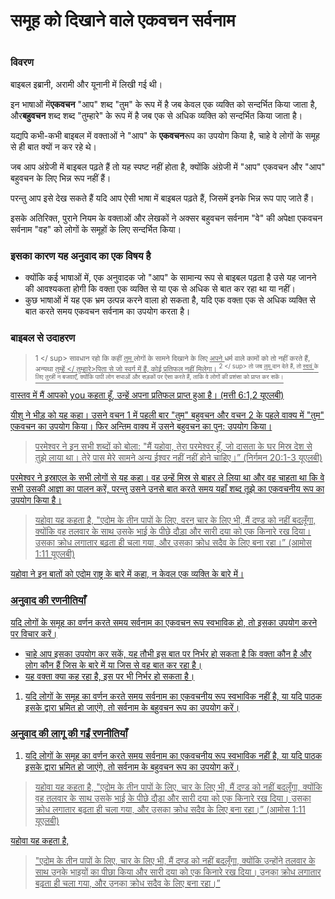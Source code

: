 # समूह को दिखाने वाले एकवचन सर्वनाम

 #

### विवरण

बाइबल इब्रानी, अरामी और यूनानी में लिखी गई थी।

इन भाषाओं में**एकवचन** "आप" शब्द "तुम" के रूप में है जब केवल एक व्यक्ति को सन्दर्भित किया जाता है, और**बहुवचन** शब्द  शब्द "तुम्हारे" के रूप में है जब एक से अधिक व्यक्ति को सन्दर्भित किया जाता है।

यद्यपि कभी-कभी बाइबल में वक्ताओं ने "आप" के **एकवचन**रूप का उपयोग किया है, चाहे वे लोगों के समूह से ही बात क्यों न कर रहे थे।

जब आप अंग्रेजी में बाइबल पढ़ते हैं तो यह स्पष्ट नहीं होता है, क्योंकि अंग्रेजी में "आप" एकवचन और "आप" बहुवचन के लिए भिन्न रूप नहीं हैं।

परन्तु आप इसे देख सकते हैं यदि आप ऐसी भाषा में बाइबल पढ़ते हैं, जिसमें इनके भिन्न रूप पाए जाते हैं।

इसके अतिरिक्त, पुराने नियम के वक्ताओं और लेखकों ने अक्सर बहुवचन सर्वनाम "वे" की अपेक्षा एकवचन सर्वनाम "वह" को लोगों के समूहों के लिए सन्दर्भित किया।


### इसका कारण यह अनुवाद का एक विषय है

* क्योंकि कई भाषाओं में, एक अनुवादक जो "आप" के सामान्य रूप से बाइबल पढ़ता है उसे यह जानने की आवश्यकता होगी कि वक्ता एक व्यक्ति से या एक से अधिक से बात कर रहा था या नहीं।
* कुछ भाषाओं में यह एक भ्रम उत्पन्न करने वाला हो सकता है, यदि एक वक्ता एक से अधिक व्यक्ति से बात करते समय एकवचन सर्वनाम का उपयोग करता है।


### बाइबल से उदाहरण

> <sup> 1 </ sup> सावधान रहो कि कहीं <u> तुम </u> लोगों के सामने दिखाने के लिए <u> अपने </u> धर्म वाले कामों को तो नहीं करते हैं, अन्यथा <u> तुम्हें </ तुम्हारे>पिता से <u> जो</u>  स्वर्ग में हैं, कोई प्रतिफल नहीं मिलेगा। <sup> 2 </ sup> तो जब <u> तुम </u> दान देते हैं, तो <u> स्वयं </u> के लिए तुरही न बजवाएँ, क्योंकि पापी लोग सभाओं और सड़कों पर ऐसा करते हैं, ताकि वे लोगों की प्रशंसा को प्राप्त कर सकें।

वास्तव में मैं आपको <u> you </u> कहता हूँ, उन्हें अपना प्रतिफल प्राप्त हुआ है। (मत्ती 6:1,2 यूएलबी)

यीशु ने भीड़ को यह कहा। उसने वचन 1 में पहली बार "तुम" बहुवचन और वचन 2 के पहले वाक्य में "तुम" एकवचन का उपयोग किया। फिर अन्तिम वाक्य में उसने बहुवचन का पुन: उपयोग किया।

> परमेश्वर ने इन सभी शब्दों को बोला: "मैं यहोवा, <u> तेरा </u> परमेश्वर हूँ, जो दासता के घर मिस्र देश से <u> तुझे </u> लाया था। <U> तेरे </u>  पास मेरे सामने अन्य ईश्वर नहीं नहीं होने चाहिए।” (निर्गमन 20:1-3 यूएलबी) 

परमेश्वर ने इस्राएल के सभी लोगों से यह कहा। वह उन्हें मिस्र से बाहर ले लिया था और वह चाहता था कि वे सभी उसकी आज्ञा का पालन करें, परन्तु उसने उनसे बात करते समय यहाँ शब्द तूझे का एकवचनीय रूप का उपयोग किया है।

> यहोवा यह कहता है,
> "एदोम के तीन पापों के लिए,
> वरन् चार के लिए भी,
> मैं दण्ड को नहीं बदलूँगा,
> क्योंकि <u> वह </u> तलवार के साथ <u> उसके </u> भाई के पीछे दौड़ा
> और सारी दया को एक किनारे रख दिया।
> <u> उसका </u> क्रोध लगातार बढ़ता ही चला गया,
> और <u> उसका </u> क्रोध सदैव के लिए बना रहा।” (आमोस 1:11 यूएलबी)

यहोवा ने इन बातों को एदोम राष्ट्र के बारे में कहा, न केवल एक व्यक्ति के बारे में।

### अनुवाद की रणनीतियाँ

यदि लोगों के समूह का वर्णन करते समय सर्वनाम का एकवचन रूप स्वभाविक हो, तो इसका उपयोग करने पर विचार करें।

* चाहे आप इसका उपयोग कर सकें, यह तौभी इस बात पर निर्भर हो सकता है कि वक्ता कौन है और लोग कौन हैं जिस के बारे में या जिस से वह बात कर रहा है।
* यह वक्ता क्या कह रहा है, इस पर भी निर्भर हो सकता है।

1. यदि लोगों के समूह का वर्णन करते समय सर्वनाम का एकवचनीय रूप स्वभाविक नहीं है, या यदि पाठक इसके द्वारा भ्रमित हो जाएंगे, तो सर्वनाम के बहुवचन रूप का उपयोग करें।

### अनुवाद की लागू की गईं रणनीतियाँ

1. यदि लोगों के समूह का वर्णन करते समय सर्वनाम का एकवचनीय रूप स्वभाविक नहीं है, या यदि पाठक इसके द्वारा भ्रमित हो जाएंगे, तो सर्वनाम के बहुवचन रूप का उपयोग करें।

> यहोवा यह कहता है,
> "एदोम के तीन पापों के लिए,
> चार के लिए भी, मैं दण्ड को नहीं बदलूँगा,
> क्योंकि <u> वह </u> तलवार के साथ <u> उसके </u> भाई के पीछे दौड़ा
> और सारी दया को एक किनारे रख दिया।
> <u> उसका </u> क्रोध लगातार बढ़ता ही चला गया,
> और <u> उसका </u> क्रोध सदैव के लिए बना रहा।” (आमोस 1:11 यूएलबी)

यहोवा यह कहता है,

> "एदोम के तीन पापों के लिए,
> चार के लिए भी, मैं दण्ड को नहीं बदलूँगा, क्योंकि <u> उन्होंने </u> तलवार के साथ <u> उनके भाइयों </u> का पीछा किया
> और सारी दया को एक किनारे रख दिया।
> <u> उनका </u> क्रोध लगातार बढ़ता ही चला गया,
> और <u> उनका </u> क्रोध सदैव के लिए बना रहा।”
